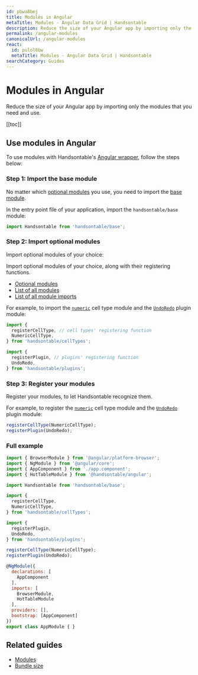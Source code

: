 ```yaml
---
id: pbwa8bej
title: Modules in Angular
metaTitle: Modules - Angular Data Grid | Handsontable
description: Reduce the size of your Angular app by importing only the modules that you need and use.
permalink: /angular-modules
canonicalUrl: /angular-modules
react:
  id: pulol8bw
  metaTitle: Modules - Angular Data Grid | Handsontable
searchCategory: Guides
---
```


# Modules in Angular

Reduce the size of your Angular app by importing only the modules that you need and use.

[[toc]]

## Use modules in Angular

To use modules with Handsontable's [Angular wrapper](@/guides/integrate-with-angular/angular-installation/angular-installation.md), follow the steps below:

### Step 1: Import the base module

No matter which [optional modules](@/guides/tools-and-building/modules/modules.md#optional-modules) you use, you need to import the [base module](@/guides/tools-and-building/modules/modules.md#base-module).

In the entry point file of your application, import the `handsontable/base` module:

```js
import Handsontable from 'handsontable/base';
```

### Step 2: Import optional modules

Import optional modules of your choice:

Import optional modules of your choice, along with their registering functions.

- [Optional modules](@/guides/tools-and-building/modules/modules.md#optional-modules)
- [List of all modules](@/guides/tools-and-building/modules/modules.md#list-of-all-modules)
- [List of all module imports](@/guides/tools-and-building/modules/modules.md#list-of-all-module-imports)

For example, to import the [`numeric`](@/guides/cell-types/numeric-cell-type/numeric-cell-type.md) cell type module and the [`UndoRedo`](@/api/undoRedo.md) plugin module:

```js
import {
  registerCellType, // cell types' registering function
  NumericCellType,
} from 'handsontable/cellTypes';

import {
  registerPlugin, // plugins' registering function
  UndoRedo,
} from 'handsontable/plugins';
```

### Step 3: Register your modules

Register your modules, to let Handsontable recognize them.

For example, to register the [`numeric`](@/guides/cell-types/numeric-cell-type/numeric-cell-type.md) cell type module and the [`UndoRedo`](@/api/undoRedo.md) plugin module:

```jsx
registerCellType(NumericCellType);
registerPlugin(UndoRedo);
```

###  Full example

```js
import { BrowserModule } from '@angular/platform-browser';
import { NgModule } from '@angular/core';
import { AppComponent } from './app.component';
import { HotTableModule } from '@handsontable/angular';

import Handsontable from 'handsontable/base';

import {
  registerCellType,
  NumericCellType,
} from 'handsontable/cellTypes';

import {
  registerPlugin,
  UndoRedo,
} from 'handsontable/plugins';

registerCellType(NumericCellType);
registerPlugin(UndoRedo);

@NgModule({
  declarations: [
    AppComponent
  ],
  imports: [
    BrowserModule,
    HotTableModule
  ],
  providers: [],
  bootstrap: [AppComponent]
})
export class AppModule { }
```

## Related guides

<div class="boxes-list gray">

- [Modules](@/guides/tools-and-building/modules/modules.md)
- [Bundle size](@/guides/optimization/bundle-size/bundle-size.md)

</div>

